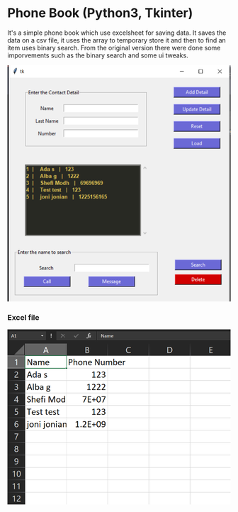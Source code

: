 <h1>Phone Book (Python3, Tkinter)</h1>
<p>It's a simple phone book which use excelsheet for saving data. It saves the data on a csv file, it uses the array to temporary store it and then to find an item uses binary search. From the original version there were done some imporvements such as the binary search and some ui tweaks.</p>

<img src="/images/phonebook.PNG">

<br>
<h3>Excel file</h3>
<img src="/images/database.PNG">
